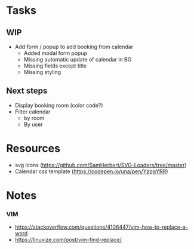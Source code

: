 # Tasks 
## WIP
- Add form / popup to add booking from calendar
    + Added modal form popup
    - Missing automatic update of calendar in BG
    - Missing fields except title
    - Missing styling

## Next steps
- Display booking room (color code?)
- Filter calendar 
    - by room
    - By user

# Resources
- svg icons (https://github.com/SamHerbert/SVG-Loaders/tree/master)
- Calendar css template (https://codepen.io/una/pen/YzpgYRR)

# Notes
### VIM
- https://stackoverflow.com/questions/4106447/vim-how-to-replace-a-word
- https://linuxize.com/post/vim-find-replace/
